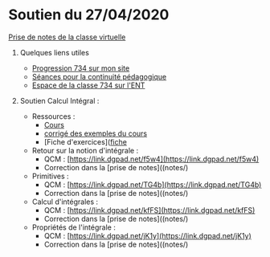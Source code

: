 # Soutien du 27/04/2020

[Prise de notes de la classe virtuelle](notes/)

1. Quelques liens utiles
   * [Progression 734 sur mon site](http://www.frederic-junier.org/TS2020/Progression/TS_2020.html)
   * [Séances pour la continuité pédagogique](https://frederic-junier.github.io/TS-2019-2020/)
   * [Espace de la classe 734 sur l'ENT](https://le-parc.ent.auvergnerhonealpes.fr/classes/classe-734/mathematiques/)

2. Soutien Calcul Intégral :
   * Ressources :
     * [Cours](http://frederic-junier.org/TS2020/Cours/TSCalculIntegralCours20V1-professeur-Web.pdf)
     * [corrigé des exemples du cours](../CalculIntegral/Corrige-Cours-CalculIntegralPartie2-2020.pdf)
     * [Fiche d'exercices]([fiche](https://frederic-junier.org/TS2020/Cours/TS-Exos-Integration2020-Fiche1-Web.pdf)
   * Retour sur la notion d'intégrale :
     * QCM : [https://link.dgpad.net/f5w4](https://link.dgpad.net/f5w4)
     * Correction dans la [prise de notes]((notes/)
   * Primitives :
     * QCM : [https://link.dgpad.net/TG4b](https://link.dgpad.net/TG4b)
     * Correction dans la [prise de notes]((notes/)
   * Calcul d'intégrales :
     * QCM : [https://link.dgpad.net/kfFS](https://link.dgpad.net/kfFS)
     * Correction dans la [prise de notes]((notes/)
   * Propriétés de l'intégrale :
     * QCM : [https://link.dgpad.net/jK1y](https://link.dgpad.net/jK1y)
     * Correction dans la [prise de notes]((notes/)
